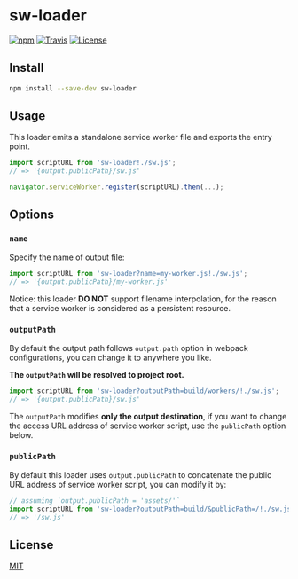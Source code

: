 # sw-loader

[![npm](https://img.shields.io/npm/v/sw-loader.svg?style=flat-square)](https://www.npmjs.com/package/sw-loader)
[![Travis](https://img.shields.io/travis/idiotWu/sw-loader.svg)](https://travis-ci.org/idiotWu/sw-loader)
[![License](https://img.shields.io/badge/license-MIT-brightgreen.svg)](LICENSE)

## Install

```bash
npm install --save-dev sw-loader
```

## Usage

This loader emits a standalone service worker file and exports the entry point.

```js
import scriptURL from 'sw-loader!./sw.js';
// => '{output.publicPath}/sw.js'

navigator.serviceWorker.register(scriptURL).then(...);
``` 

## Options

### `name`

Specify the name of output file:

```js
import scriptURL from 'sw-loader?name=my-worker.js!./sw.js';
// => '{output.publicPath}/my-worker.js'
```

Notice: this loader **DO NOT** support filename interpolation, for the reason that a service worker is considered as a persistent resource.

### `outputPath`

By default the output path follows `output.path` option in webpack configurations, you can change it to anywhere you like.

**The `outputPath` will be resolved to project root.**

```js
import scriptURL from 'sw-loader?outputPath=build/workers/!./sw.js';
// => '{output.publicPath}/sw.js'
```

The `outputPath` modifies **only the output destination**, if you want to change the access URL address of service worker script, use the `publicPath` option below.

### `publicPath`

By default this loader uses `output.publicPath` to concatenate the public URL address of service worker script, you can modify it by:

```js
// assuming `output.publicPath = 'assets/'`
import scriptURL from 'sw-loader?outputPath=build/&publicPath=/!./sw.js';
// => '/sw.js'
```

## License

[MIT](LICENSE)
